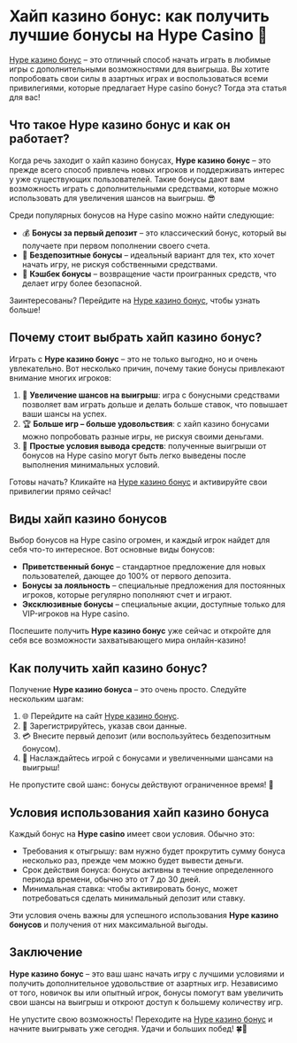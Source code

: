 # Хайп казино бонус: как получить лучшие бонусы на Hype Casino 🎰

[Hype казино бонус](https://hypekaz.com/dc2f44ad0) – это отличный способ начать играть в любимые игры с дополнительными возможностями для выигрыша. Вы хотите попробовать свои силы в азартных играх и воспользоваться всеми привилегиями, которые предлагает Hype casino бонус? Тогда эта статья для вас!

## Что такое Hype казино бонус и как он работает?

Когда речь заходит о хайп казино бонусах, **Hype казино бонус** – это прежде всего способ привлечь новых игроков и поддерживать интерес у уже существующих пользователей. Такие бонусы дают вам возможность играть с дополнительными средствами, которые можно использовать для увеличения шансов на выигрыш. 😎

Среди популярных бонусов на Hype casino можно найти следующие:

- 💰 **Бонусы за первый депозит** – это классический бонус, который вы получаете при первом пополнении своего счета.
- 🎁 **Бездепозитные бонусы** – идеальный вариант для тех, кто хочет начать игру, не рискуя собственными средствами.
- 💸 **Кэшбек бонусы** – возвращение части проигранных средств, что делает игру более безопасной.

Заинтересованы? Перейдите на [Hype казино бонус](https://hypekaz.com/dc2f44ad0), чтобы узнать больше!

## Почему стоит выбрать хайп казино бонус?

Играть с **Hype казино бонус** – это не только выгодно, но и очень увлекательно. Вот несколько причин, почему такие бонусы привлекают внимание многих игроков:

1. 🎲 **Увеличение шансов на выигрыш**: игра с бонусными средствами позволяет вам играть дольше и делать больше ставок, что повышает ваши шансы на успех.
2. 🏆 **Больше игр – больше удовольствия**: с хайп казино бонусами можно попробовать разные игры, не рискуя своими деньгами.
3. 🤑 **Простые условия вывода средств**: полученные выигрыши от бонусов на Hype casino могут быть легко выведены после выполнения минимальных условий.

Готовы начать? Кликайте на [Hype казино бонус](https://hypekaz.com/dc2f44ad0) и активируйте свои привилегии прямо сейчас!

## Виды хайп казино бонусов

Выбор бонусов на Hype casino огромен, и каждый игрок найдет для себя что-то интересное. Вот основные виды бонусов:

- **Приветственный бонус** – стандартное предложение для новых пользователей, дающее до 100% от первого депозита.
- **Бонусы за лояльность** – специальные предложения для постоянных игроков, которые регулярно пополняют счет и играют.
- **Эксклюзивные бонусы** – специальные акции, доступные только для VIP-игроков на Hype casino. 

Поспешите получить **Hype казино бонус** уже сейчас и откройте для себя все возможности захватывающего мира онлайн-казино!

## Как получить хайп казино бонус?

Получение **Hype казино бонуса** – это очень просто. Следуйте нескольким шагам:

1. 🌐 Перейдите на сайт [Hype казино бонус](https://hypekaz.com/dc2f44ad0).
2. 📝 Зарегистрируйтесь, указав свои данные.
3. 💳 Внесите первый депозит (или воспользуйтесь бездепозитным бонусом).
4. 🎉 Наслаждайтесь игрой с бонусами и увеличенными шансами на выигрыш!

Не пропустите свой шанс: бонусы действуют ограниченное время! 🚀

## Условия использования хайп казино бонуса

Каждый бонус на **Hype casino** имеет свои условия. Обычно это:

- Требования к отыгрышу: вам нужно будет прокрутить сумму бонуса несколько раз, прежде чем можно будет вывести деньги.
- Срок действия бонуса: бонусы активны в течение определенного периода времени, обычно это от 7 до 30 дней.
- Минимальная ставка: чтобы активировать бонус, может потребоваться сделать минимальный депозит или ставку.

Эти условия очень важны для успешного использования **Hype казино бонусов** и получения от них максимальной выгоды.

## Заключение

**Hype казино бонус** – это ваш шанс начать игру с лучшими условиями и получить дополнительное удовольствие от азартных игр. Независимо от того, новичок вы или опытный игрок, бонусы помогут вам увеличить свои шансы на выигрыш и откроют доступ к большему количеству игр.

Не упустите свою возможность! Переходите на [Hype казино бонус](https://hypekaz.com/dc2f44ad0) и начните выигрывать уже сегодня. Удачи и больших побед! 🍀🎉

